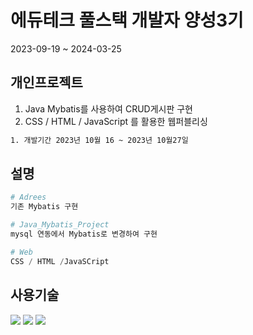 # 에듀테크 풀스택 개발자 양성3기
2023-09-19 ~ 2024-03-25


## 개인프로젝트

1. Java Mybatis를 사용하여 CRUD게시판 구현
2. CSS / HTML / JavaScript 를 활용한 웹퍼블리싱

```bash
1. 개발기간 2023년 10월 16 ~ 2023년 10월27일
```

## 설명

```python
# Adrees
기존 Mybatis 구현

# Java_Mybatis_Project
mysql 연동에서 Mybatis로 변경하여 구현

# Web
CSS / HTML /JavaSCript

```
## 사용기술
<img src="https://img.shields.io/badge/mysql-%2300f.svg?style=for-the-badge&logo=mysql&logoColor=white"/>
<img src="https://img.shields.io/badge/Java-ED8B00?style=for-the-badge&logo=openjdk&logoColor=white"/> 
<img src="https://img.shields.io/badge/MariaDB-003545?style=for-the-badge&logo=mariadb&logoColor=white"/>
